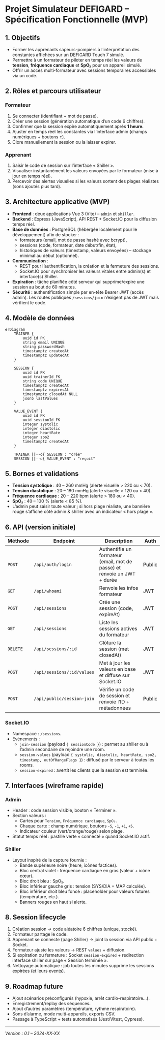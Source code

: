 # Projet Simulateur DEFIGARD – Spécification Fonctionnelle (MVP)

## 1. Objectifs
- Former les apprenants sapeurs-pompiers à l’interprétation des constantes affichées sur un DEFIGARD Touch 7 simulé.
- Permettre à un formateur de piloter en temps réel les valeurs de **tension**, **fréquence cardiaque** et **SpO₂** pour un appareil simulé.
- Offrir un accès multi-formateur avec sessions temporaires accessibles via un code.

## 2. Rôles et parcours utilisateur
### Formateur
1. Se connecter (identifiant + mot de passe).
2. Créer une session (génération automatique d’un code 6 chiffres).
3. Confirmer que la session expire automatiquement après **1 heure**.
4. Ajuster en temps réel les constantes via l’interface admin (champs numériques + boutons ±).
5. Clore manuellement la session ou la laisser expirer.

### Apprenant
1. Saisir le code de session sur l’interface « Shiller ».
2. Visualiser instantanément les valeurs envoyées par le formateur (mise à jour en temps réel).
3. Percevoir des alertes visuelles si les valeurs sortent des plages réalistes (sons ajoutés plus tard).

## 3. Architecture applicative (MVP)
- **Frontend** : deux applications Vue 3 (Vite) – `admin` et `shiller`.
- **Backend** : Express (JavaScript), API REST + Socket.IO pour la diffusion temps réel.
- **Base de données** : PostgreSQL (hébergée localement pour le développement) afin de stocker :
  - formateurs (email, mot de passe hashé avec bcrypt),
  - sessions (code, formateur, date début/fin, état),
  - historiques de valeurs (timestamp, valeurs envoyées) – stockage minimal au début (optionnel).
- **Communication** :
  - REST pour l’authentification, la création et la fermeture des sessions.
  - Socket.IO pour synchroniser les valeurs vitales entre admin(s) et interface(s) Shiller.
- **Expiration** : tâche planifiée côté serveur qui supprime/expire une session au bout de 60 minutes.
- **Sécurité** : authentification simple par en-tête Bearer JWT (accès admin). Les routes publiques `/sessions/join` n’exigent pas de JWT mais vérifient le code.

## 4. Modèle de données
```mermaid
erDiagram
    TRAINER {
        uuid id PK
        string email UNIQUE
        string passwordHash
        timestamptz createdAt
        timestamptz updatedAt
    }

    SESSION {
        uuid id PK
        uuid trainerId FK
        string code UNIQUE
        timestamptz createdAt
        timestamptz expiresAt
        timestamptz closedAt NULL
        jsonb lastValues
    }

    VALUE_EVENT {
        uuid id PK
        uuid sessionId FK
        integer systolic
        integer diastolic
        integer heartRate
        integer spo2
        timestamptz createdAt
    }

    TRAINER ||--o{ SESSION : "crée"
    SESSION ||--o{ VALUE_EVENT : "reçoit"
```

## 5. Bornes et validations
- **Tension systolique** : 40 – 260 mmHg (alerte visuelle > 220 ou < 70).
- **Tension diastolique** : 20 – 180 mmHg (alerte visuelle > 120 ou < 40).
- **Fréquence cardiaque** : 20 – 220 bpm (alerte > 180 ou < 40).
- **SpO₂** : 40 – 100 % (alerte < 85 %).
- L’admin peut saisir toute valeur ; si hors plage réaliste, une bannière rouge s’affiche côté admin & shiller avec un indicateur « hors plage ».

## 6. API (version initiale)

| Méthode | Endpoint | Description | Auth |
|---------|----------|-------------|------|
| `POST` | `/api/auth/login` | Authentifie un formateur (email, mot de passe) et renvoie un JWT + durée | Public |
| `GET` | `/api/whoami` | Renvoie les infos formateur | JWT |
| `POST` | `/api/sessions` | Crée une session (code, expireAt) | JWT |
| `GET` | `/api/sessions` | Liste les sessions actives du formateur | JWT |
| `DELETE` | `/api/sessions/:id` | Clôture la session (met closedAt) | JWT |
| `POST` | `/api/sessions/:id/values` | Met à jour les valeurs en base et diffuse sur Socket.IO | JWT |
| `POST` | `/api/public/session-join` | Vérifie un code de session et renvoie l’ID + métadonnées | Public |

### Socket.IO
- Namespace : `/sessions`.
- Événements :
  - `join-session` (payload `{ sessionCode }`) : permet au shiller ou à l’admin secondaire de rejoindre une room.
  - `session-values` (payload `{ systolic, diastolic, heartRate, spo2, timestamp, outOfRangeFlags }`) : diffusé par le serveur à toutes les rooms.
  - `session-expired` : avertit les clients que la session est terminée.

## 7. Interfaces (wireframe rapide)
### Admin
- Header : code session visible, bouton « Terminer ».
- Section valeurs :
  - Cartes pour `Tension`, `Fréquence cardiaque`, `SpO₂`.
  - Chaque carte : champ numérique, boutons `-5`, `-1`, `+1`, `+5`.
  - Indicateur couleur (vert/orange/rouge) selon plage.
- Statut temps réel : pastille verte « connecté » quand Socket.IO actif.

### Shiller
- Layout inspiré de la capture fournie :
  - Bande supérieure noire (heure, icônes factices).
  - Bloc central violet : fréquence cardiaque en gros (valeur + icône cœur).
  - Bloc droit bleu : SpO₂.
  - Bloc inférieur gauche gris : tension (SYS/DIA + MAP calculée).
  - Bloc inférieur droit bleu foncé : placeholder pour valeurs futures (température, etc.).
  - Banners rouges en haut si alerte.

## 8. Session lifecycle
1. Création session → code aléatoire 6 chiffres (unique, stocké).
2. Formateur partage le code.
3. Apprenant se connecte (page Shiller) → joint la session via API public + Socket.
4. Formateur ajuste les valeurs → REST `values` + diffusion.
5. Si expiration ou fermeture : Socket `session-expired` + redirection interface shiller sur page « Session terminée ».
6. Nettoyage automatique : job toutes les minutes supprime les sessions expirées (et leurs events).

## 9. Roadmap future
- Ajout scénarios préconfigurés (hypoxie, arrêt cardio-respiratoire…).
- Enregistrement/replay des séquences.
- Ajout d’autres paramètres (température, rythme respiratoire).
- Sons d’alarme, mode multi-appareils, exports CSV.
- Passage à TypeScript + tests automatisés (Jest/Vitest, Cypress).

---
_Version : 0.1 – 2024-XX-XX_
